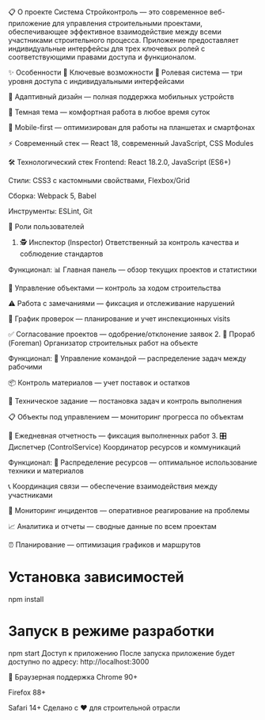 📋 О проекте
Система Стройконтроль — это современное веб-приложение для управления строительными проектами, обеспечивающее эффективное взаимодействие между всеми участниками строительного процесса. Приложение предоставляет индивидуальные интерфейсы для трех ключевых ролей с соответствующими правами доступа и функционалом.

✨ Особенности
🎯 Ключевые возможности
🔐 Ролевая система — три уровня доступа с индивидуальными интерфейсами

🎨 Адаптивный дизайн — полная поддержка мобильных устройств

🌙 Темная тема — комфортная работа в любое время суток

📱 Mobile-first — оптимизирован для работы на планшетах и смартфонах

⚡ Современный стек — React 18, современный JavaScript, CSS Modules

🛠 Технологический стек
Frontend: React 18.2.0, JavaScript (ES6+)

Стили: CSS3 с кастомными свойствами, Flexbox/Grid

Сборка: Webpack 5, Babel

Инструменты: ESLint, Git

👥 Роли пользователей
1. 🕵️ Инспектор (Inspector)
Ответственный за контроль качества и соблюдение стандартов

Функционал:
📊 Главная панель — обзор текущих проектов и статистики

🏢 Управление объектами — контроль за ходом строительства

⚠️ Работа с замечаниями — фиксация и отслеживание нарушений

📅 График проверок — планирование и учет инспекционных visits

✅ Согласование проектов — одобрение/отклонение заявок
2. 👷 Прораб (Foreman)
Организатор строительных работ на объекте

Функционал:
👥 Управление командой — распределение задач между рабочими

📦 Контроль материалов — учет поставок и остатков

🔧 Техническое задание — постановка задач и контроль выполнения

📋 Объекты под управлением — мониторинг прогресса по объектам

📝 Ежедневная отчетность — фиксация выполненных работ
3. 🎛️ Диспетчер (ControlService)
Координатор ресурсов и коммуникаций

Функционал:
🔄 Распределение ресурсов — оптимальное использование техники и материалов

📞 Координация связи — обеспечение взаимодействия между участниками

🚨 Мониторинг инцидентов — оперативное реагирование на проблемы

📈 Аналитика и отчеты — сводные данные по всем проектам

⏰ Планирование — оптимизация графиков и маршрутов
# Установка зависимостей
npm install

# Запуск в режиме разработки
npm start
Доступ к приложению
После запуска приложение будет доступно по адресу:
http://localhost:3000

📱 Браузерная поддержка
Chrome 90+

Firefox 88+

Safari 14+
Сделано с ❤️ для строительной отрасли